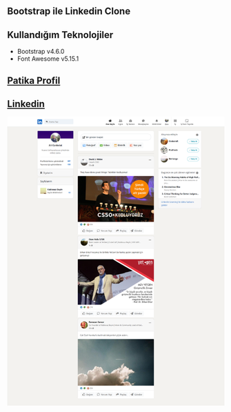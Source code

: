 ## Bootstrap ile Linkedin Clone

## Kullandığım Teknolojiler
- Bootstrap v4.6.0
- Font Awesome v5.15.1

[Patika Profil](https://app.patika.dev/alicnblt)
---
[Linkedin](https://www.linkedin.com/in/ali-canbolat/)
---
![Image](/assets/linkedin-clone-ss.png)
